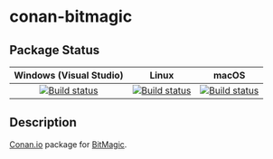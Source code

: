 # conan-bitmagic

## Package Status

| Windows (Visual Studio) | Linux | macOS |
|:-----------------------:|:-----:|:-----:|
|[![Build status](https://github.com/SpaceIm/conan-bitmagic/workflows/.github/workflows/windows.yml/badge.svg?branch=testing%2F7.3.1)](https://github.com/SpaceIm/conan-bitmagic/actions/workflows/windows.yml?query=branch%3Atesting%2F7.3.1)|[![Build status](https://github.com/SpaceIm/conan-bitmagic/workflows/.github/workflows/linux.yml/badge.svg?branch=testing%2F7.3.1)](https://github.com/SpaceIm/conan-bitmagic/actions/workflows/linux.yml?query=branch%3Atesting%2F7.3.1)|[![Build status](https://github.com/SpaceIm/conan-bitmagic/workflows/.github/workflows/macos.yml/badge.svg?branch=testing%2F7.3.1)](https://github.com/SpaceIm/conan-bitmagic/actions/workflows/macos.yml?query=branch%3Atesting%2F7.3.1)|

## Description

[Conan.io](https://conan.io) package for [BitMagic](http://bitmagic.io).
